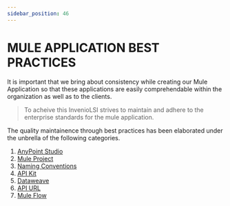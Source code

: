 ```yaml
---
sidebar_position: 46
---
```

# MULE APPLICATION BEST PRACTICES

It is important that we bring about consistency while creating our Mule Application so that these applications are easily comprehendable within the organization as well as to the clients. 

> To acheive this InvenioLSI strives to maintain and adhere to the enterprise standards for the mule application. 

The quality maintainence through best practices has been elaborated under the unbrella of the following categories.

1. [AnyPoint Studio](/docs/Mulesoft/AnyPointStudio.md)
2. [Mule Project](/docs/Mulesoft/MuleProject.md)
3. [Naming Conventions](/docs/Mulesoft/Conventions.md)
4. [API Kit](/docs/Mulesoft/APIKit.md)
5. [Dataweave](/docs/Mulesoft/Dataweave.md)
6. [API URL](/docs/Mulesoft/APIUrl.md)
7. [Mule Flow](/docs/Mulesoft/MuleFlows.md)








